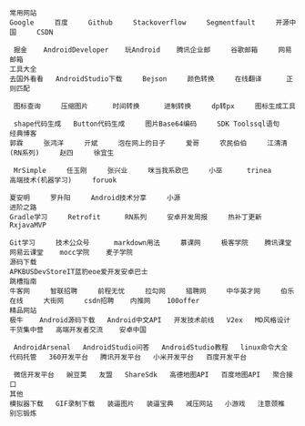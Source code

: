     常用网站
    Google     百度     Github     Stackoverflow     Segmentfault     开源中国     CSDN

     掘金    AndroidDeveloper    玩Android    腾讯企业邮     谷歌邮箱     网易邮箱
    工具大全
    去国外看看   AndroidStudio下载     Bejson     颜色转换     在线翻译      正则匹配 

     图标查询     压缩图片      时间转换      进制转换     dp转px     图标生成工具 

     shape代码生成   Button代码生成     图片Base64编码     SDK Toolssql语句
    经典博客
    郭霖     张鸿洋     亓斌     泡在网上的日子     爱哥     农民伯伯     江清清(RN系列)     赵四     徐宜生

     MrSimple     任玉刚     张兴业     咪当我系欧巴     小巫      trinea     高端技术(机器学习)     foruok

    夏安明     罗升阳     Android技术分享     小源
    进阶之路
    Gradle学习     Retrofit      RN系列     安卓开发周报     热补丁更新      RxjavaMVP
     
    Git学习     技术公众号      markdown用法     慕课网     极客学院    腾讯课堂    网易云课堂    mocc学院    麦子学院
    源码下载
    APKBUSDevStoreIT蓝豹eoe爱开发安卓巴士
    跳槽指南
    牛客网     智联招聘     前程无忧     拉勾网     猎聘网     中华英才网     伯乐在线     大街网     csdn招聘    内推网    100offer
    精品网站
    极牛    Android源码下载   Android中文API   开发技术前线   V2ex   MD风格设计   干货集中营   高端开发者交流    安卓中国

     AndroidArsenal   AndroidStudio问答   AndroidStudio教程   linux命令大全   代码托管   360开发平台   腾讯开发平台   小米开发平台   百度开发平台

     微信开发平台   豌豆荚   友盟   ShareSdk   高德地图API   百度地图API   聚合接口
    其他
    模拟器下载   GIF录制下载   装逼图片   装逼宝典   减压网站   小游戏   注意颈椎  别忘锻炼
